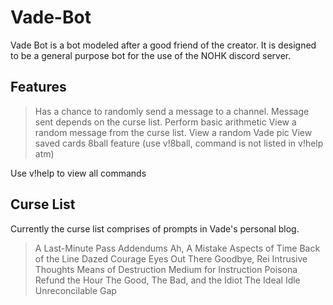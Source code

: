 # Vade-Bot
Vade Bot is a bot modeled after a good friend of the creator. It is designed to be a general purpose bot for the use of the NOHK discord server.

## Features
> Has a chance to randomly send a message to a channel. Message sent depends on the curse list.
> Perform basic arithmetic
> View a random message from the curse list.
> View a random Vade pic
> View saved cards
> 8ball feature (use v!8ball, command is not listed in v!help atm)

Use v!help to view all commands

## Curse List
Currently the curse list comprises of prompts in Vade's personal  blog.
> A Last-Minute Pass
> Addendums
> Ah, A Mistake
> Aspects of Time
> Back of the Line
> Dazed Courage
> Eyes Out There
> Goodbye, Rei
> Intrusive Thoughts
> Means of Destruction
> Medium for Instruction
> Poisona
> Refund the Hour
> The Good, The Bad, and the Idiot
> The Ideal Idle
> Unreconcilable Gap
